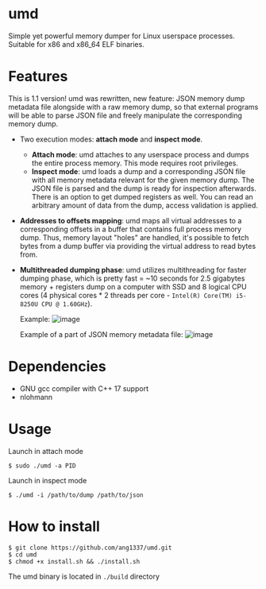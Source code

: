 # umd
Simple yet powerful memory dumper for Linux userspace processes. Suitable for x86 and x86_64 ELF binaries.
# Features
This is 1.1 version! umd was rewritten, new feature: JSON memory dump metadata file alongside with a raw memory dump, so that external programs will be able to parse JSON file and freely manipulate the corresponding memory dump.
- Two execution modes: **attach mode** and **inspect mode**.
    - **Attach mode**: umd attaches to any userspace process and dumps the entire process memory. This mode requires root privileges.
    - **Inspect mode**: umd loads a dump and a corresponding JSON file with all memory metadata relevant for the given memory dump. The JSON file is parsed and the dump is ready for inspection afterwards. There is an option to get dumped registers as well. You can read an arbitrary amount of data from the dump, access validation is applied.
- **Addresses to offsets mapping**: umd maps all virtual addresses to a corresponding offsets in a buffer that contains full process memory dump. Thus, memory layout "holes" are handled, it's possible to fetch bytes from a dump buffer via providing the virtual address to read bytes from. 
- **Multithreaded dumping phase**: umd utilizes multithreading for faster dumping phase, which is pretty fast = ~10 seconds for 2.5 gigabytes memory + registers dump on a computer with SSD and 8 logical CPU cores (4 physical cores * 2 threads per core - ```Intel(R) Core(TM) i5-8250U CPU @ 1.60GHz```).
  
  Example:
  ![image](https://user-images.githubusercontent.com/45107680/97784029-533c9d80-1ba4-11eb-9446-bea626549a9f.png)

  Example of a part of JSON memory metadata file:
  ![image](https://user-images.githubusercontent.com/45107680/97783834-f12f6880-1ba2-11eb-93c0-5346cf52706f.png)

# Dependencies
- GNU gcc compiler with C++ 17 support
- nlohmann 

# Usage
Launch in attach mode

    $ sudo ./umd -a PID

Launch in inspect mode

    $ ./umd -i /path/to/dump /path/to/json 
        
# How to install
    $ git clone https://github.com/ang1337/umd.git
    $ cd umd
    $ chmod +x install.sh && ./install.sh
The umd binary is located in ```./build``` directory

